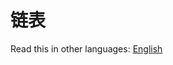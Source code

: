 # 链表

Read this in other languages: [English](https://github.com/geekhall/algorithms/tree/main/data-structures/linked-list/RADME.en-US.md)
